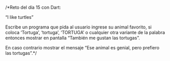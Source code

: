 /*Reto del día 15 con Dart: 

“I like turtles”


Escribe un programa 
que pida al usuario 
ingrese su animal favorito, 
si coloca ‘Tortuga’, ‘tortuga’, ‘TORTUGA’ 
o cualquier otra variante de la palabra 
entonces mostrar en pantalla 
“También me gustan las tortugas”. 

En caso contrario mostrar el mensaje 
“Ese animal es genial, 
pero prefiero las tortugas”.*/